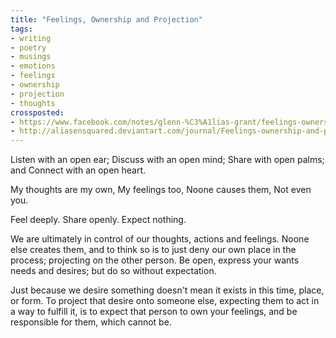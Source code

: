 ```yaml
---
title: "Feelings, Ownership and Projection"
tags:
- writing
- poetry
- musings
- emotions
- feelings
- ownership
- projection
- thoughts
crossposted:
- https://www.facebook.com/notes/glenn-%C3%A1lias-grant/feelings-ownership-and-projection/10155092497985968
- http://aliasensquared.deviantart.com/journal/Feelings-ownership-and-projection-626767925
---
```

Listen with an open ear;
Discuss with an open mind;
Share with open palms; and
Connect with an open heart.

My thoughts are my own,
My feelings too,
Noone causes them,
Not even you.

Feel deeply.
Share openly.
Expect nothing.

We are ultimately in control of our thoughts, actions and feelings. Noone else creates them, and to think so is to just deny our own place in the process; projecting on the other person. Be open, express your wants needs and desires; but do so without expectation.

Just because we desire something doesn't mean it exists in this time, place, or form. To project that desire onto someone else, expecting them to act in a way to fulfill it, is to expect that person to own your feelings, and be responsible for them, which cannot be.
